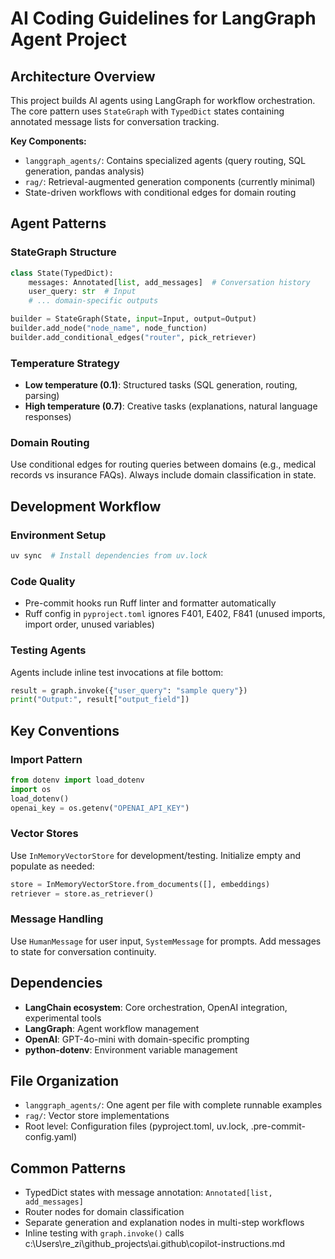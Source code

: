 # AI Coding Guidelines for LangGraph Agent Project

## Architecture Overview
This project builds AI agents using LangGraph for workflow orchestration. The core pattern uses `StateGraph` with `TypedDict` states containing annotated message lists for conversation tracking.

**Key Components:**
- `langgraph_agents/`: Contains specialized agents (query routing, SQL generation, pandas analysis)
- `rag/`: Retrieval-augmented generation components (currently minimal)
- State-driven workflows with conditional edges for domain routing

## Agent Patterns

### StateGraph Structure
```python
class State(TypedDict):
    messages: Annotated[list, add_messages]  # Conversation history
    user_query: str  # Input
    # ... domain-specific outputs

builder = StateGraph(State, input=Input, output=Output)
builder.add_node("node_name", node_function)
builder.add_conditional_edges("router", pick_retriever)
```

### Temperature Strategy
- **Low temperature (0.1)**: Structured tasks (SQL generation, routing, parsing)
- **High temperature (0.7)**: Creative tasks (explanations, natural language responses)

### Domain Routing
Use conditional edges for routing queries between domains (e.g., medical records vs insurance FAQs). Always include domain classification in state.

## Development Workflow

### Environment Setup
```bash
uv sync  # Install dependencies from uv.lock
```

### Code Quality
- Pre-commit hooks run Ruff linter and formatter automatically
- Ruff config in `pyproject.toml` ignores F401, E402, F841 (unused imports, import order, unused variables)

### Testing Agents
Agents include inline test invocations at file bottom:
```python
result = graph.invoke({"user_query": "sample query"})
print("Output:", result["output_field"])
```

## Key Conventions

### Import Pattern
```python
from dotenv import load_dotenv
import os
load_dotenv()
openai_key = os.getenv("OPENAI_API_KEY")
```

### Vector Stores
Use `InMemoryVectorStore` for development/testing. Initialize empty and populate as needed:
```python
store = InMemoryVectorStore.from_documents([], embeddings)
retriever = store.as_retriever()
```

### Message Handling
Use `HumanMessage` for user input, `SystemMessage` for prompts. Add messages to state for conversation continuity.

## Dependencies
- **LangChain ecosystem**: Core orchestration, OpenAI integration, experimental tools
- **LangGraph**: Agent workflow management
- **OpenAI**: GPT-4o-mini with domain-specific prompting
- **python-dotenv**: Environment variable management

## File Organization
- `langgraph_agents/`: One agent per file with complete runnable examples
- `rag/`: Vector store implementations
- Root level: Configuration files (pyproject.toml, uv.lock, .pre-commit-config.yaml)

## Common Patterns
- TypedDict states with message annotation: `Annotated[list, add_messages]`
- Router nodes for domain classification
- Separate generation and explanation nodes in multi-step workflows
- Inline testing with `graph.invoke()` calls</content>
<parameter name="filePath">c:\Users\re_zi\github_projects\ai\.github\copilot-instructions.md